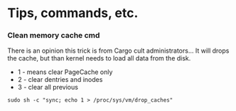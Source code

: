 # Tips, commands, etc.

### Clean memory cache cmd 
There is an opinion this trick is from Cargo cult administrators... It will drops the cache, but than kernel needs to load all data from the disk.
- 1 - means clear PageCache only
- 2 - clear dentries and inodes
- 3 - clear all previous
```
sudo sh -c "sync; echo 1 > /proc/sys/vm/drop_caches"
```
